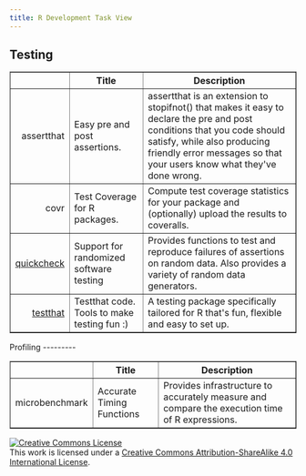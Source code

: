 ```yaml
---
title: R Development Task View
---
```


Testing
-------

<!-- html table generated in R 3.1.2 by xtable 1.7-4 package -->
<!-- Sat Jan 24 21:01:30 2015 -->
<table border=1>
<tr> <th>  </th> <th> 
Title
</th> <th> 
Description
</th>  </tr>
  <tr> <td align="right"> 
assertthat
</td> <td> 
Easy pre and post assertions.
</td> <td> 
assertthat is an extension to stopifnot() that makes it easy to declare
the pre and post conditions that you code should satisfy, while also
producing friendly error messages so that your users know what they've
done wrong.
</td> </tr>
  <tr> <td align="right"> 
covr
</td> <td> 
Test Coverage for R packages.
</td> <td> 
Compute test coverage statistics for your package and (optionally)
upload the results to coveralls.
</td> </tr>
  <tr> <td align="right"> 
<a href="https://github.com/RevolutionAnalytics/quickcheck">quickcheck</a>
</td> <td> 
Support for randomized software testing
</td> <td> 
Provides functions to test and reproduce failures of assertions on
random data. Also provides a variety of random data generators.
</td> </tr>
  <tr> <td align="right"> 
<a href="https://github.com/hadley/testthat">testthat</a>
</td> <td> 
Testthat code. Tools to make testing fun :)
</td> <td> 
A testing package specifically tailored for R that's fun, flexible and
easy to set up.
</td> </tr>
   
<a name=viewname></a>
</table>
Profiling
---------

<!-- html table generated in R 3.1.2 by xtable 1.7-4 package -->
<!-- Sat Jan 24 21:01:30 2015 -->
<table border=1>
<tr> <th>  </th> <th> 
Title
</th> <th> 
Description
</th>  </tr>
  <tr> <td align="right"> 
microbenchmark
</td> <td> 
Accurate Timing Functions
</td> <td> 
Provides infrastructure to accurately measure and compare the execution
time of R expressions.
</td> </tr>
   
<a name=viewname></a>
</table>



<a rel="license" href="http://creativecommons.org/licenses/by-sa/4.0/"><img alt="Creative Commons License" style="border-width:0" src="https://i.creativecommons.org/l/by-sa/4.0/80x15.png" /></a><br />This
work is licensed under a
<a rel="license" href="http://creativecommons.org/licenses/by-sa/4.0/">Creative
Commons Attribution-ShareAlike 4.0 International License</a>.
